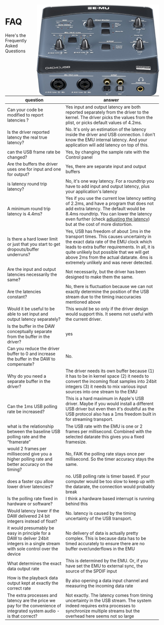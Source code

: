 <img align="right" width="400" src="E-MU_0404_USB.jpg"/>

FAQ
=============

Here's the Frequently Asked Questions

|question|answer|
|---|---|
|Can your code be modified to report latencies ? | Yes input and output latency are both reported separately from the driver to the kernel. The driver picks the values from the plist, or picks default values of 4.2ms.|
|Is the driver reported latency the real true latency?|No. It's only an estimation of the latency inside the driver and USB connection. I don't know the EMU internal latency. And your application will add latency on top of this.|
|can the USB frame rate be changed?|Yes, by changing the sample rate with the Control panel|
|Are the buffers the driver uses one for input and one for output? |Yes, there are separate input and output buffers|
|is latency round trip latency? |No, it's one way latency. For a roundtrip you have to add input and output latency, plus your application's latency|
|A minimum round trip latency is 4.4ms? | Yes if you use the current low latency setting of 2.2ms, and have a program that does not add extra latency. The default would be 8.4ms roundtrip. You can lower the latency even further (check <a href="Latency.md">adjusting the latency</a>) but at the cost of more distortion.|
|Is there a hard lower limit or just that you start to get dropouts/buffer underruns? | Yes, USB has freedom of about 1ms in the transport times. This causes uncertainty in the exact data rate of the EMU clock which leads to extra buffer requirements. In all, it is quite unlikely but possible that we will get above 2ms from the actual datarate. 4ms is extremely unlikely and was never detected.|
|Are the input and output latencies necessarily the same? |Not necessarily, but the driver has been designed to make them the same.|
|Are the latencies constant?|No, there is fluctuation because we can not exactly determine the position of the USB stream due to the timing inaccuracies mentioned above|
|Would it be useful to be able to set input and output latency separately?| This would be so only if the driver design would support this. It seems not useful with the current driver.|
|Is the buffer in the DAW conceptually separate from the buffer in the driver? | yes |
| Can you reduce the driver buffer to 0 and increase the buffer in the DAW to compensate? | No.|
|Why do you need a separate buffer in the driver?| The driver needs its own buffer because (1) it has to be in kernel space (2) it needs to convert the incoming float samples into 24bit integers (3) it needs to mix various input sources into one stream to the EMU|
|Can the 1ms USB polling rate be increased?|This is a hard maximum in Apple's USB driver. Maybe if you would install a different USB driver but even then it's doubtful as the USB protocol also has a 1ms freedom built in for streaming transport. |
|what is the relationship between the baseline USB polling rate and the “framerate” |The USB rate with the EMU is one or 2 frames per millisecond. Combined with the selected datarate this gives you a fixed framesize.|
|would 2 frames per millisecond give you a higher polling rate and better accuracy on the timing?| No, FAIK the polling rate stays once per millisecond. So the timer accuracy stays the same.|
|does a faster cpu allow lower driver latencies?|no. USB polling rate is timer based. If your computer would be too slow to keep up with the datarate, the connection would probably break|
|Is the polling rate fixed in hardware or software?| I think a hardware based interrupt is running behind this|
|Would latency lower if the DAW delivered 24 bit integers instead of float?|No. latency is caused by the timing uncertainty of the USB transport.|
|it would presumably be easy in principle for a DAW to deliver 24bit integers in a single stream with sole control over the device|No delivery of data is actually pretty complex. This is because data has to be timed accurately to ensure there are no buffer over/underflows in the EMU|
|What determines the exact data output rate|This is determined by the EMU. Or, if you have set the EMU to external sync, the source of the SPDIF input|
|How is the playback data output kept at exactly the correct rate|By also opening a data input channel and measuring the incoming data rate|
|The extra processes and latency are the price we pay for the convenience of integrated system audio - is that correct?|Not exactly. The latency comes from timing uncertainty in the USB stream. The system indeed requires extra processes to synchronize multiple streams but the overhead here seems not so large|
